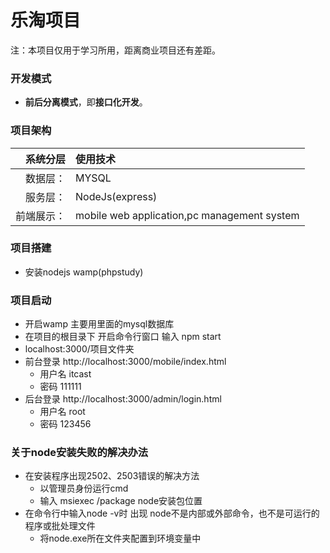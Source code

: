 # 乐淘项目

注：本项目仅用于学习所用，距离商业项目还有差距。

### 开发模式

- **前后分离模式**，即**接口化开发**。


### 项目架构

|  系统分层 | 使用技术                                     |
| ----: | :--------------------------------------- |
|  数据层： | MYSQL                                    |
|  服务层： | NodeJs(express)                          |
| 前端展示： | mobile web application,pc management system |

### 项目搭建

- 安装nodejs wamp(phpstudy) 

### 项目启动

- 开启wamp 主要用里面的mysql数据库
- 在项目的根目录下 开启命令行窗口 输入 npm start
- localhost:3000/项目文件夹
- 前台登录 http://localhost:3000/mobile/index.html
  - 用户名 itcast
  - 密码 111111
- 后台登录 http://localhost:3000/admin/login.html
  - 用户名 root
  - 密码 123456

### 关于node安装失败的解决办法

- 在安装程序出现2502、2503错误的解决方法
  - 以管理员身份运行cmd
  - 输入 msiexec /package node安装包位置
- 在命令行中输入node -v时 出现 node不是内部或外部命令，也不是可运行的程序或批处理文件
  - 将node.exe所在文件夹配置到环境变量中

